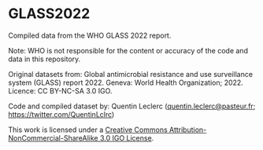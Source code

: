 # GLASS2022
Compiled data from the WHO GLASS 2022 report.

Note: WHO is not responsible for the content or accuracy of the code and data in this repository.

Original datasets from: Global antimicrobial resistance and use surveillance system (GLASS) report 2022. Geneva: World Health Organization; 2022. Licence: CC BY-NC-SA 3.0 IGO.

Code and compiled dataset by: Quentin Leclerc (quentin.leclerc@pasteur.fr; https://twitter.com/QuentinLclrc)

This work is licensed under a [Creative Commons Attribution-NonCommercial-ShareAlike 3.0 IGO License](https://creativecommons.org/licenses/by-nc-sa/3.0/igo/).

